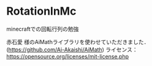 # RotationInMc
minecraftでの回転行列の勉強

赤石愛 様のAiMathライブラリを使わせていただきました．(https://github.com/Ai-Akaishi/AiMath)
ライセンス：https://opensource.org/licenses/mit-license.php
